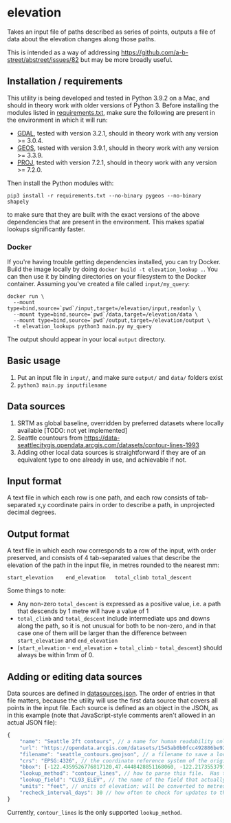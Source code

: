 # elevation

Takes an input file of paths described as series of points, outputs a file of data about the elevation changes along those paths.

This is intended as a way of addressing https://github.com/a-b-street/abstreet/issues/82 but may be more broadly useful.

## Installation / requirements

This utility is being developed and tested in Python 3.9.2 on a Mac, and should in theory work with older versions of Python 3.  Before installing the modules listed in [requirements.txt](requirements.txt), make sure the following are present in the environment in which it will run:

* [GDAL](https://www.gdal.org/), tested with version 3.2.1, should in theory work with any version >= 3.0.4.
* [GEOS](https://trac.osgeo.org/geos), tested with version 3.9.1, should in theory work with any version >= 3.3.9.
* [PROJ](https://proj.org/), tested with version 7.2.1, should in theory work with any version >= 7.2.0.

Then install the Python modules with:

`pip3 install -r requirements.txt --no-binary pygeos --no-binary shapely`

to make sure that they are built with the exact versions of the above dependencies that are present in the environment.  This makes spatial lookups significantly faster.

### Docker

If you're having trouble getting dependencies installed, you can try Docker. Build the image locally by doing `docker build -t elevation_lookup .`. You can then use it by binding directories on your filesystem to the Docker container. Assuming you've created a file called `input/my_query`:

```
docker run \
  --mount type=bind,source=`pwd`/input,target=/elevation/input,readonly \
  --mount type=bind,source=`pwd`/data,target=/elevation/data \
  --mount type=bind,source=`pwd`/output,target=/elevation/output \
  -t elevation_lookups python3 main.py my_query
```

The output should appear in your local `output` directory.

## Basic usage

1. Put an input file in `input/`, and make sure `output/` and `data/` folders exist
2. `python3 main.py inputfilename`

## Data sources

1. SRTM as global baseline, overridden by preferred datasets where locally available [TODO: not yet implemented]
2. Seattle countours from https://data-seattlecitygis.opendata.arcgis.com/datasets/contour-lines-1993
3. Adding other local data sources is straightforward if they are of an equivalent type to one already in use, and achievable if not.

## Input format

A text file in which each row is one path, and each row consists of tab-separated x,y coordinate pairs in order to describe a path, in unprojected decimal degrees.

## Output format

A text file in which each row corresponds to a row of the input, with order preserved, and consists of 4 tab-separated values that describe the elevation of the path in the input file, in metres rounded to the nearest mm:

`start_elevation	end_elevation	total_climb	total_descent`

Some things to note:

* Any non-zero `total_descent` is expressed as a positive value, i.e. a path that descends by 1 metre will have a value of 1
* `total_climb` and `total_descent` include intermediate ups and downs along the path, so it is not unusual for both to be non-zero, and in that case one of them will be larger than the difference between `start_elevation` and `end_elevation`
* (`start_elevation` - `end_elevation` + `total_climb` - `total_descent`) should always be within 1mm of 0.

## Adding or editing data sources

Data sources are defined in [datasources.json](datasources.json).  The order of entries in that file matters, because the utility will use the first data source that covers all points in the input file.  Each source is defined as an object in the JSON, as in this example (note that JavaScript-style comments aren't allowed in an actual JSON file):

```javascript
{
	"name": "Seattle 2ft contours", // a name for human readability only
	"url": "https://opendata.arcgis.com/datasets/1545ab0b0fcc492886be92be25a9faa5_0.geojson",
	"filename": "seattle_contours.geojson", // a filename to save a local copy as, into the data/ directory
	"crs": "EPSG:4326", // the coordinate reference system of the original data file.  Any CRS that PROJ can handle works; files will be converted to EPSG:4326 on loading if they aren't already in that
	"bbox": [-122.4359526776817120,47.4448428851168060, -122.2173553791662357,47.7779711955390596], // WSEN coordinates for the area covered by this file
	"lookup_method": "contour_lines", // how to parse this file.  Has to have a pathway set up in data.py
	"lookup_field": "CL93_ELEV", // the name of the field that actually has elevations in it
	"units": "feet", // units of elevation; will be converted to metres if they aren't already
	"recheck_interval_days": 30 // how often to check for updates to the original source file
}
```

Currently, `contour_lines` is the only supported `lookup_method`.



